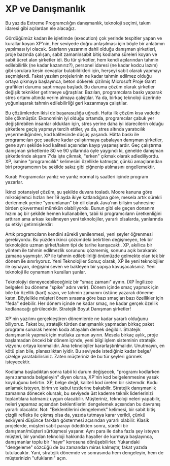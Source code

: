 # XP ve Danışmanlık

Bu yazıda Extreme Programcılığın danışmanlık, teknoloji seçimi, takım
idaresi gibi açılardan ele alacağız.

Gördüğümüz kadarı ile işletimde (execution) çok yerinde tespitler
yapan ve kurallar koyan XP'nin, her seviyede doğru anlaşılması için
böyle bir anlatımın yapılması iyi olacak.  Satırların yazarının dahil
olduğu danışman şirketleri, proje bazında çalışan, sabit zamanlı/sabit
bitiş kodlama süreleri koyan ve sabit ücret alan şirketler idi. Bu tür
şirketler, hem kendi açılarından tahmin edilebilirlik (ne kadar
kazanırız?), personel idaresi (ne kadar kodcu lazım) gibi sorulara
kesin cevaplar bulabildikleri için, herşeyi sabit olarak yapmayı
seçmişlerdi.  Fakat yazılım projelerinin ne kadar tahmin edilmez
olduğu ortaya çıkmaya başlayınca, beton dökerek çizilmiş Microsoft
Proje Gantt grafikleri durumu saptırmaya başladı. Bu duruma çözüm
olarak şirketler değişik teknikler getirmeye uğraştılar.  Bazıları,
programcılara baskı yaparak stres ortamı altında verim almaya
çalıştılar. Ya da, birkaç teknoloji üzerinde yoğunlaşarak tahmin
edilebilirliği geri kazanmaya çalıştılar.

Bu çözümlerden ikisi de başarasızlığa uğradı. Hatta ilk çözüm kısa
vadede bile çökmüştür. Ekonominin iyi olduğu ortamda, programcılar
çabuk yer değiştirebilen insanlar oldukları için, stres yerine daha
iyi idarecilerin olduğu şirketlere geçiş yapmayı tercih ettiler, ya
da, stres altında yaratıcılık yeşermediğinden, kod kalitesinde düşüş
yaşandı. Hâtta baskı ile programcıları geç saatlere kadar çalıştırmaya
çabalayan danışman şirketler, gene aynı şekilde kod kalitesi açısından
kayıp yaşamışlardır.  Geç çalıştırma danışman şirketlerde 80 ve 90
yıllarında öyle yaygındı ki, genelde danışman şirketlerinde akşam 7'da
işte çikmak, "erken" çıkmak olarak adlediliyordu. XP, ismine
"programcılık" kelimesini özellikle katmıştır, çünkü amaçlarından biri
programcının bu şekilde sakız gibi çiğnenip atılmasını engellemektir.

Kural: Programcılar yanlız ve yanlız normal iş saatleri içinde program
yazarlar.

İkinci potansiyel çözüm, şu şekilde duvara tosladı. Moore kanuna göre
mikroişlemci hızları her 19 ayda ikiye katlandığına göre, mesela artık
sürekli derlenmek yerine "yorumlanan" bir dil olarak Java'nın bilişim
sahnesine birden çıkıvermesi mümkün olabiliyordu. Bunun gibi ele geçen
donanım hızını aç bir şekilde hemen kullanabilen, tabii ki
programcıların üretkenliğini arttıran ama arkası kesilmeyen yeni
teknolojiler, yararlı olsalarda, yanlarında şu etkiyi getirmişlerdir:

Artık programcıların kendini sürekli yenilenmesi, yeni şeyler
öğrenmesi gerekiyordu.  Bu yüzden ikinci çözümdeki belirtilen
değişmeyen, tek bir teknolojide uzman şirket/takım tipi de tarihe
karışacaktı. XP, akıllıca bir yöntem ile tahmin edilmezlik sorununu
çözmemiş, sonunu açık bırakarak zamana yaymıştır. XP ile tahmin
edilebilirliği önümüzde gelmekte olan tek bir dönem ile sınırlıyoruz.
Yeni Teknolojiler Sonuç olarak, XP ile yeni teknolojiler ile oynayan,
değişimi seven ve bakleyen bir yapıya kavuşacaksınız. Yeni teknoloji
ile oynamanın kuralları şunlar.

Teknolojiyi deneyecebileceğiniz bir "smaç zamanı" ayırın. (XP
İngilizce belgeleri bu döneme "spike" adını verir). Dönem içinde smaç
yapmak için bile bir özellik (kart) yazın, ve tahmin zamanını üstüne
yazarak döneme katın. Böylelikle müşteri önem sırasına göre bazı
smaçları bazı özellikler için "feda" edebilir. Her dönem içinde ne
kadar smaç, ne kadar gerçek özellik kodlanacağı görülecektir.
Stratejik Boyut Danışman şirketler!

XP'nin yazılımı gerçekleştiren dönemlerde ne kadar yararlı olduğunu
biliyoruz. Fakat bu, stratejik türden danışmanlık yapmadan birkaç
paket programı sunarak hemen koda atlayalım demek değildir.  Stratejik
danışmanlık yapmak için mutlaka zaman ayırın. Mesela birkaç aylık,
proje başlamadan önceki bir dönem içinde, yeni bilgi işlem sisteminin
stratejik vizyonu ortaya konmalıdır. Ana teknolojiler
kararlaştırılmalıdır. Unutmayın, en kötü plan bile, plansızlıktan
iyidir.  Bu seviyede istediğiniz kadar belge/çizelge
yaratabilirsiniz. Zaten müşteriniz de bu tür şeyleri görmek
isteyecektir.

Kodlama başladıktan sonra tabii ki durum değişecek, "programı
kodlarken aynı zamanda belgeleyin" diyen olursa, XP'nin kod
belgelenmesine yasak koyduğunu belirtin. XP, belge değil, kaliteli kod
üreten bir sistemdir. Kodu anlamak isteyen, birim ve kabul testlerine
bakabilir.  Stratejik danışmanlık zamanına dönecek olursak, bu
seviyede üst kademe teknik liderlerinizi toplantılara katmanız uygun
olacabilir. Müşteriniz, teknoloji neleri yapabilir, neleri yapamaz
açısından beklentilerini dengelemek açısından bu davranış yararlı
olacaktır.  Not: "Beklentilerini dengelemek" kelimesi, bir sabit bitiş
çizgili refleks ile çıkmış olsa da, yazıda tutmaya karar verildi,
çünkü eski/yeni düşünce farkları göstermesi açısından yararlı
olabilir. Klasik projelerde, müşteri sabit parayı ödedikten sonra,
sürekli bir danışman/müşteri sürtüşmesi yaşanır. Aynı para ile daha
fazla şey isteyen müşteri, bir yandan teknoloji hakkında hayaller de
kurmaya başlayınca, danışmanlar toplu bir "hayır" korosuna
dönüşebilirler. Yukarıdaki "dengeleme" sözcüğü de bu zamandan miras
kalmıştır, fakat yazıda tutulacaktır.  Yani, stratejik dönemde ve
sonrasında hem dengeleyin, hem de müşterinizin "ufuklarını" açın.
